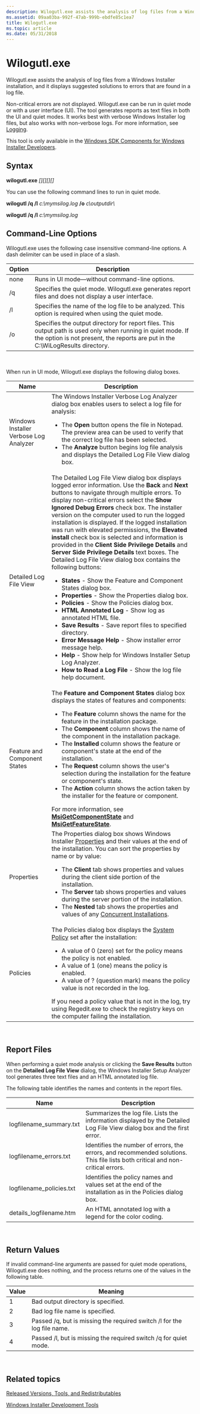 ```yaml
---
description: Wilogutl.exe assists the analysis of log files from a Windows Installer installation, and it displays suggested solutions to errors that are found in a log file.
ms.assetid: 09aa03ba-992f-47ab-999b-ebdfe85c1ea7
title: Wilogutl.exe
ms.topic: article
ms.date: 05/31/2018
---
```


# Wilogutl.exe

Wilogutl.exe assists the analysis of log files from a Windows Installer installation, and it displays suggested solutions to errors that are found in a log file.

Non-critical errors are not displayed. Wilogutl.exe can be run in quiet mode or with a user interface (UI). The tool generates reports as text files in both the UI and quiet modes. It works best with verbose Windows Installer log files, but also works with non-verbose logs. For more information, see [Logging](logging.md).

This tool is only available in the [Windows SDK Components for Windows Installer Developers](platform-sdk-components-for-windows-installer-developers.md).

## Syntax

**wilogutl.exe** *\[<options>\]\[<source file>\]\[<options>\]\[<report file directory>\]*

You can use the following command lines to run in quiet mode.

**wilogutl /q /l** *c:\\mymsilog.log* **/o** *c\\outputdir\\*

**wilogutl /q /l** *c:\\mymsilog.log*

## Command-Line Options

Wilogutl.exe uses the following case insensitive command-line options. A dash delimiter can be used in place of a slash.



| Option | Description                                                                                                                                                                                     |
|--------|-------------------------------------------------------------------------------------------------------------------------------------------------------------------------------------------------|
| none   | Runs in UI mode—without command-line options.                                                                                                                                                   |
| /q     | Specifies the quiet mode. Wilogutl.exe generates report files and does not display a user interface.                                                                                            |
| /l     | Specifies the name of the log file to be analyzed. This option is required when using the quiet mode.                                                                                           |
| /o     | Specifies the output directory for report files. This output path is used only when running in quiet mode. If the option is not present, the reports are put in the C:\\WiLogResults directory. |



 

When run in UI mode, Wilogutl.exe displays the following dialog boxes.




| Name | Description | 
|------|-------------|
| Windows Installer Verbose Log Analyzer | The Windows Installer Verbose Log Analyzer dialog box enables users to select a log file for analysis:<ul><li>The <strong>Open</strong> button opens the file in Notepad. The preview area can be used to verify that the correct log file has been selected.</li><li>The <strong>Analyze</strong> button begins log file analysis and displays the Detailed Log File View dialog box.</li></ul> | 
| Detailed Log File View | The Detailed Log File View dialog box displays logged error information. Use the <strong>Back</strong> and <strong>Next</strong> buttons to navigate through multiple errors. To display non-critical errors select the <strong>Show Ignored Debug Errors</strong> check box. The installer version on the computer used to run the logged installation is displayed. If the logged installation was run with elevated permissions, the <strong>Elevated install</strong> check box is selected and information is provided in the <strong>Client Side Privilege Details</strong> and <strong>Server Side Privilege Details</strong> text boxes. The Detailed Log File View dialog box contains the following buttons:<br /><ul><li><strong>States</strong> - Show the Feature and Component States dialog box.</li><li><strong>Properties</strong> - Show the Properties dialog box.</li><li><strong>Policies</strong> - Show the Policies dialog box.</li><li><strong>HTML Annotated Log</strong> - Show log as annotated HTML file.</li><li><strong>Save Results</strong> - Save report files to specified directory.</li><li><strong>Error Message Help</strong> - Show installer error message help.</li><li><strong>Help</strong> - Show help for Windows Installer Setup Log Analyzer.</li><li><strong>How to Read a Log File</strong> - Show the log file help document.</li></ul> | 
| Feature and Component States | The <strong>Feature and Component States</strong> dialog box displays the states of features and components:<ul><li>The <strong>Feature</strong> column shows the name for the feature in the installation package.</li><li>The <strong>Component</strong> column shows the name of the component in the installation package.</li><li>The <strong>Installed</strong> column shows the feature or component's state at the end of the installation.</li><li>The <strong>Request</strong> column shows the user's selection during the installation for the feature or component's state.</li><li>The <strong>Action</strong> column shows the action taken by the installer for the feature or component.</li></ul>For more information, see <a href="/windows/desktop/api/Msiquery/nf-msiquery-msigetcomponentstatea"><strong>MsiGetComponentState</strong></a> and <a href="/windows/desktop/api/Msiquery/nf-msiquery-msigetfeaturestatea"><strong>MsiGetFeatureState</strong></a>.<br /> | 
| Properties | The Properties dialog box shows Windows Installer <a href="properties.md">Properties</a> and their values at the end of the installation. You can sort the properties by name or by value:<ul><li>The <strong>Client</strong> tab shows properties and values during the client side portion of the installation.</li><li>The <strong>Server</strong> tab shows properties and values during the server portion of the installation.</li><li>The <strong>Nested</strong> tab shows the properties and values of any <a href="concurrent-installations.md">Concurrent Installations</a>.</li></ul> | 
| Policies | The Policies dialog box displays the <a href="system-policy.md">System Policy</a> set after the installation:<ul><li>A value of 0 (zero) set for the policy means the policy is not enabled.</li><li>A value of 1 (one) means the policy is enabled.</li><li>A value of ? (question mark) means the policy value is not recorded in the log.</li></ul>If you need a policy value that is not in the log, try using Regedit.exe to check the registry keys on the computer failing the installation.<br /> | 




 

## Report Files

When performing a quiet mode analysis or clicking the **Save Results** button on the **Detailed Log File View** dialog, the Windows Installer Setup Analyzer tool generates three text files and an HTML annotated log file.

The following table identifies the names and contents in the report files.



| Name                      | Description                                                                                                                    |
|---------------------------|--------------------------------------------------------------------------------------------------------------------------------|
| logfilename\_summary.txt  | Summarizes the log file. Lists the information displayed by the Detailed Log File View dialog box and the first error.         |
| logfilename\_errors.txt   | Identifies the number of errors, the errors, and recommended solutions. This file lists both critical and non-critical errors. |
| logfilename\_policies.txt | Identifies the policy names and values set at the end of the installation as in the Policies dialog box.                       |
| details\_logfilename.htm  | An HTML annotated log with a legend for the color coding.                                                                      |



 

## Return Values

If invalid command-line arguments are passed for quiet mode operations, Wilogutl.exe does nothing, and the process returns one of the values in the following table.



| Value | Meaning                                                                 |
|-------|-------------------------------------------------------------------------|
| 1     | Bad output directory is specified.                                      |
| 2     | Bad log file name is specified.                                         |
| 3     | Passed /q, but is missing the required switch /l for the log file name. |
| 4     | Passed /l, but is missing the required switch /q for quiet mode.        |



 

## Related topics

<dl> <dt>

[Released Versions, Tools, and Redistributables](released-versions-tools-and-redistributables.md)
</dt> <dt>

[Windows Installer Development Tools](windows-installer-development-tools.md)
</dt> </dl>

 

 




